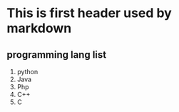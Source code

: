 # This is first header used by markdown

## programming lang list
1. python
2. Java
3. Php
4. C++
5. C